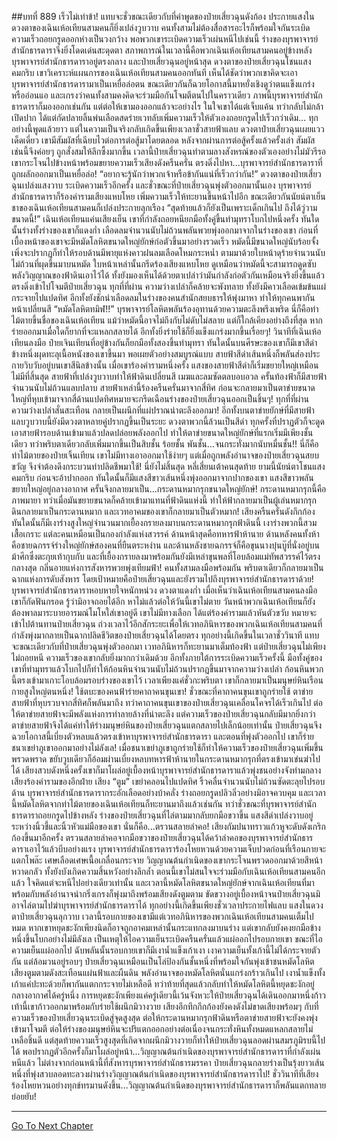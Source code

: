 ##บทที่ 889 เร็วไม่เท่าข้า!
แทบจะชั่วขณะเดียวกับที่คำพูดของป๋ายเสี่ยวฉุนดังก้อง ประกายแสงในดวงตาของเฉินเห้อเทียนสามคนก็ยิ่งเปล่งวูบวาบ คนทั้งสามไม่ต้องสื่อสารอะไรก็พร้อมใจกันระเบิดความเร็วถอยกรูดออกห่างเป็นวงกว้าง
พอพวกเขาระเบิดความเร็วเผ่นหนีไปเช่นนี้ ร่างของบุรพาจารย์สำนักธารดาราจึงยิ่งโดดเด่นสะดุดตา สภาพการณ์ในเวลานี้คือพวกเฉินเห้อเทียนสามคนอยู่ข้างหลัง บุรพาจารย์สำนักธารดาราอยู่ตรงกลาง และป๋ายเสี่ยวฉุนอยู่หน้าสุด
ดวงตาของป๋ายเสี่ยวฉุนโชนแสงคมกริบ เขาวิเคราะห์แผนการของเฉินเห้อเทียนสามคนออกทันที เห็นได้ชัดว่าพวกเขาคิดจะเอาบุรพาจารย์สำนักธารดารามาเป็นเหยื่อล่อตน ขณะเดียวกันก็ฉวยโอกาสนี้มาหยั่งเชิงดูว่าตนแข็งแกร่งหรืออ่อนแอ และเกรงว่าคนทั้งสามคงคิดจะร่วมมือกันโจมตีตนไปในคราวเดียว
ภาพนี้บุรพาจารย์สำนักธารดาราก็มองออกเช่นกัน แต่ต่อให้เขามองออกแล้วจะอย่างไร ในใจเขาได้แต่เจ็บแค้น ทว่ากลับไม่กล้าเปิดปาก ได้แต่กัดปลายลิ้นพ่นเลือดสดร่ายเวทลับเพิ่มความเร็วให้ตัวเองถอยกรูดไปเร็วกว่าเดิม...
ทุกอย่างนี้พูดแล้วยาว แต่ในความเป็นจริงกลับเกิดขึ้นเพียงเวลาชั่วสายฟ้าแลบ ดวงตาป๋ายเสี่ยวฉุนเผยแววเด็ดเดี่ยว เขามีสัมผัสที่เฉียบไวต่อการต่อสู้มาโดยตลอด หลังจากผ่านการต่อสู้ครั้งแล้วครั้งเล่า สัมผัสเช่นนี้จึงค่อยๆ ถูกสั่งสมให้ลึกซึ้งมากขึ้น เวลานี้ป๋ายเสี่ยวฉุนทำตามลางสังหรณ์ของตัวเองอย่างไม่มัวรีรอ เขากระโจนไปข้างหน้าพร้อมขยายความเร็วเสียงดังครืนครั่น ตรงดิ่งไปหา...บุรพาจารย์สำนักธารดาราที่ถูกผลักออกมาเป็นเหยื่อล่อ!
“อยากจะรู้นักว่าพวกเจ้าหรือข้ากันแน่ที่เร็วกว่ากัน!” ดวงตาของป๋ายเสี่ยวฉุนเปล่งแสงวาบ ระเบิดความเร็วอีกครั้ง
และชั่วขณะที่ป๋ายเสี่ยวฉุนพุ่งตัวออกมานั้นเอง บุรพาจารย์สำนักธารดาราก็ร้องคำรามเสียงแหบโหย เพิ่มความเร็วให้ทะยานขึ้นหน้าไปอีก ขณะเดียวกันนัยน์ตาเย็นชาของเฉินเห้อเทียนสามคนก็เปล่งประกายลุกเรือง
“สุดท้ายแล้วก็ยังเป็นเพราะเด็กเกินไป ถึงได้วู่วามขนาดนี้!” เฉินเห้อเทียนแค่นเสียงเย็น เขาที่กำลังถอยหนียกมือทั้งคู่ขึ้นทำมุทราโบกไปหนึ่งครั้ง ทันใดนั้นร่างทั้งร่างของเขาก็แดงก่ำ เลือดลมจำนวนนับไม่ถ้วนพลันพวยพุ่งออกมาจากในร่างของเขา ก่อนที่เบื้องหน้าของเขาจะมีหมัดโลหิตขนาดใหญ่ยักษ์ก่อตัวขึ้นมาอย่างรวดเร็ว
หมัดนี้มีขนาดใหญ่นับร้อยจั้ง เพิ่งจะปรากฏก็ทำให้รอบด้านมีพายุแห่งคาวฝนลมเลือดโหมกระหน่ำ ตามมาด้วยใบหน้าดุร้ายจำนวนนับไม่ถ้วนที่ผุดขึ้นมาบนหมัด ใบหน้าเหล่านั้นกรีดร้องเสียงแหบโหย ดูเหมือนว่าหมัดนี้จะสามารถดูดซับพลังวิญญาณของฟ้าดินเอาไว้ได้ ทั้งยังมองเห็นได้ด้วยตาเปล่าว่ามันกำลังก่อตัวกันเหมือนจริงยิ่งขึ้นแล้วตรงดิ่งเข้าไปโจมตีป๋ายเสี่ยวฉุน
ทุกที่ที่ผ่าน ความว่างเปล่าก็คล้ายจะพังทลาย ทั้งยังมีคาวเลือดเข้มข้นแผ่กระจายไปแปดทิศ อีกทั้งยังชักนำเลือดลมในร่างของคนสำนักสยบธารให้พุ่งมาหา ทำให้ทุกคนพากันหน้าเปลี่ยนสี
“หมัดโลหิตทมิฬ!!” บุรพาจารย์โลหิตพลันร้องอุทานด้วยความตะลึงพรึงเพริด นี่ก็คือท่าไม้ตายขึ้นชื่อของเฉินเห้อเทียน แม้ว่าหมัดนี้อาจไม่ถึงกับไม่ดับไม่สลาย แต่ก็ใกล้เคียงอย่างถึงที่สุด หากร่ายออกมาเมื่อใดก็ยากที่จะแหลกสลายได้ อีกทั้งยิ่งร่ายใช้ก็ยิ่งแข็งแกร่งมากขึ้นเรื่อยๆ!
วินาทีที่เฉินเห้อเทียนลงมือ ป๋ายเจินเทียนที่อยู่ข้างกันก็ยกมือทั้งสองขึ้นทำมุทรา ทันใดนั้นบนศีรษะของเขาก็มีเขาสีดำข้างหนึ่งผุดทะลุเนื้อหนังของเขาขึ้นมา พอเผยตัวอย่างสมบูรณ์แบบ สายฟ้าสีดำเส้นหนึ่งก็พลันส่องประกายวิบวับอยู่บนเขาสีนิลข้างนั้น เมื่อเขาร้องคำรามหนึ่งครั้ง แสงของสายฟ้าสีดำก็เริ่มขยายใหญ่เหมือนไม่มีที่สิ้นสุด
สายฟ้าที่เปล่งวูบวาบทำให้ฟ้าดินเปลี่ยนสี เมฆและลมซัดตลบอบอวล ครั้นท้องฟ้าก็มีสายฟ้าจำนวนนับไม่ถ้วนแลบปลาบ สายฟ้าเหล่านี้ร้องครืนครั่นมาจากสี่ทิศ ก่อนจะกลายมาเป็นตาข่ายขนาดใหญ่ที่หุบเข้ามาจากสี่ด้านแปดทิศหมายจะกรีดเฉือนร่างของป๋ายเสี่ยวฉุนออกเป็นชิ้นๆ!
ทุกที่ที่ผ่าน ความว่างเปล่าสั่นสะเทือน กลายเป็นผนึกที่แผ่ปราณน่าตะลึงออกมา!
อีกทั้งบนตาข่ายยักษ์ที่มีสายฟ้าแลบวูบวาบนี้ยังมีดวงตาหลายคู่ปรากฏขึ้นเป็นระยะ ดวงตาพวกนี้ล้วนเป็นสีดำ ทุกครั้งที่ปราฏตัวก็จะดูดเอาสายฟ้ารอบด้านเข้ามาแล้วปลดปล่อยพลังออกไป ทำให้ตาข่ายขนาดใหญ่ยักษ์ที่แรกเริ่มมีเพียงชั้นเดียว ทว่าพริบตาเดียวกลับเพิ่มมากขึ้นเป็นสิบชั้น ร้อยชั้น พันชั้น...จนกระทั่งมากนับหมื่นชั้น!!
นี่ก็คือท่าไม้ตายของป๋ายเจิ้นเทียน เขาไม่มีทางเอาออกมาใช้ง่ายๆ แต่เมื่อถูกพลังอำนาจของป๋ายเสี่ยวฉุนสยบขวัญ จึงจำต้องดึงกระบวนท่าปลิดชีพมาใช้!
นี่ยังไม่สิ้นสุด หลี่เสี่ยนเต้าคนสุดท้าย ยามนี้นัยน์ตาโชนแสงคมกริบ ก่อนจะอ้าปากออก ทันใดนั้นก็มีแสงสีขาวเส้นหนึ่งพุ่งออกมาจากปากของเขา แสงสีขาวพลันขยายใหญ่อยู่กลางอากาศ ครั้นจึงกลายมาเป็น...กระดานหมากรุกขนาดใหญ่ยักษ์!
กระดานหมากรุกนี้คือภาพมายา ทว่าเมื่อมันขยายขนาดก็คล้ายเข้ามาแทนที่ฟ้าดินแห่งนี้ ทำให้ฟ้ากลายมาเป็นผู้เล่นหมากรุก ดินกลายมาเป็นกระดานหมาก และเวทอาคมของเขาก็กลายมาเป็นตัวหมาก!
เสียงครืนครั่นดังกึกก้อง ทันใดนั้นก็มีเงาร่างสูงใหญ่จำนวนมากเยื้องกรายลงมาบนกระดานหมากรุกฟ้าดินนี้ เงาร่างพวกนี้สวมเสื้อเกราะ แต่ละคนเหมือนเป็นกองกำลังแห่งสวรรค์
ด้านหน้าสุดคือทหารฟ้าห้านาย ด้านหลังคนทั้งห้าคือชายฉกรรจ์ร่างใหญ่ยักษ์สองคนที่ยืนตระหง่าน และด้านหลังชายฉกรรจ์ก็คือขุนนางบุ๋นบู๊ที่นั่งอยู่บนม้าศึกซึ่งตะกุยเท้ากุบกับ และที่เยื้องกรายลงมาพร้อมกันยังมีเหล่าขุนพลที่โอบล้อมแม่ทัพสวรรค์ไว้ตรงกลางสุด กลิ่นอายแห่งการสังหารพวยพุ่งเทียมฟ้า!
คนทั้งสามลงมือพร้อมกัน พริบตาเดียวก็กลายมาเป็นฉากแห่งการดับสังหาร โดยเป้าหมายคือป๋ายเสี่ยวฉุนและยังรวมไปถึงบุรพาจารย์สำนักธารดาราด้วย!
บุรพาจารย์สำนักธารดาราหอบหายใจหนักหน่วง ดวงตาแดงก่ำ เมื่อเห็นว่าเฉินเห้อเทียนสามคนลงมือ เขาก็กัดฟันกรอด รู้ว่ามิอาจถอยได้อีก หาไม่แล้วต่อให้วันนี้เขาไม่ตาย วันหน้าพวกเฉินเห้อเทียนก็ยังต้องพาลมาระบายอารมณ์โมโหใส่เขาอยู่ดี
เขาไม่มีทางเลือก ได้แต่ร้องคำรามแล้วหันตัวขวับ หมายจะเข้าไปต้านทานป๋ายเสี่ยวฉุน ถ่วงเวลาไว้อีกสักระยะเพื่อให้เวทอภินิหารของพวกเฉินเห้อเทียนสามคนที่กำลังพุ่งมากลายเป็นฉากปลิดชีวิตของป๋ายเสี่ยวฉุนได้โดยตรง
ทุกอย่างนี้เกิดขึ้นในเวลาชั่ววินาที แทบจะขณะเดียวกับที่ป๋ายเสี่ยวฉุนพุ่งตัวออกมา เวทอภินิหารก็ทะยานมาเต็มท้องฟ้า แต่ป๋ายเสี่ยวฉุนไม่เพียงไม่ถอยหนี ความเร็วของเขากลับยิ่งมากกว่าเดิมด้วย
อีกทั้งภายใต้การระเบิดความเร็วครั้งนี้ มือทั้งคู่ของเขาที่ทำมุทราแล้วโบกไปก็ทำให้ก้อนหินจำนวนนับไม่ถ้วนปรากฏขึ้นมาจากความว่างเปล่า ก้อนหินพวกนี้ตรงเข้ามาเกาะโอบล้อมรอบร่างของเขาไว้ เวลาเพียงแค่ชั่วกะพริบตา เขาก็กลายมาเป็นมนุษย์หินเรือนกายสูงใหญ่ตนหนึ่ง!
ใช้ตบะของคนฟ้าร่ายคาถาคนขุนเขา!
ชั่วขณะที่คาถาคนขุนเขาถูกร่ายใช้ ตาข่ายสายฟ้าที่หุบรวบจากสี่ทิศก็พลันมาถึง ทว่าคาถาคนขุนเขาของป๋ายเสี่ยวฉุนเคลื่อนโคจรได้เร็วเกินไป ต่อให้ตาข่ายสายฟ้าจะมีพลังแห่งการทำลายล้างที่น่าตะลึง แต่ความเร็วของป๋ายเสี่ยวฉุนกลับมีมากยิ่งกว่า ตาข่ายสายฟ้าจึงได้แค่ทำให้ร่างมนุษย์หินของป๋ายเสี่ยวฉุนแตกสลายไปเล็กน้อยเท่านั้น ป๋ายเสี่ยวฉุนจึงฉวยโอกาสนี้เบี่ยงตัวหลบแล้วตรงเข้าหาบุรพาจารย์สำนักธารดารา
และตอนที่พุ่งตัวออกไป เขาก็ร่ายชนาเขย่าภูเขาออกมาอย่างไม่ลังเล!
เมื่อชนาเขย่าภูเขาถูกร่ายใช้ก็ทำให้ความเร็วของป๋ายเสี่ยวฉุนเพิ่มขึ้นพรวดพราด ขยับวูบเดียวก็อ้อมผ่านเบี่ยงหลบทหารฟ้าห้านายในกระดานหมากรุกที่ตรงเข้ามาเข่นฆ่าไปได้ เสียงสวบดังหนึ่งครั้งเขาก็มาโผล่อยู่เบื้องหน้าบุรพาจารย์สำนักธารดาราแล้วพุ่งชนอย่างจังท่ามกลางเสียงร้องคำรามของอีกฝ่าย
เสียง “ตูม” เขย่าคลอนไปแปดทิศ ริ้วคลื่นจำนวนนับไม่ถ้วนซัดตะลุยไปรอบด้าน บุรพาจารย์สำนักธารดารากระอักเลือดอย่างบ้าคลั่ง ร่างถอยกรูดปลิวลิ่วอย่างมิอาจควบคุม และเวลานี้หมัดโลหิตจากท่าไม้ตายของเฉินเห้อเทียนก็ทะยานมาถึงแล้วเช่นกัน
ทว่าชั่วขณะที่บุรพาจารย์สำนักธารดาราถอยกรูดไปข้างหลัง ร่างของป๋ายเสี่ยวฉุนที่ไล่ตามมากลับยกมือขวาขึ้น แสงสีดำเปล่งวาบอยู่ระหว่างนิ้วชี้และนิ้วหัวแม่มือของเขา นั่นก็คือ...ตรวนสลายลำคอ!
เสียงกัมปนาทราวแก้วหูจะดับดังเกริกก้องขึ้นมาอีกครั้ง ตรวนสลายลำคอจากมือขวาของป๋ายเสี่ยวฉุนได้คว้าลำคอของบุรพาจารย์สำนักธารดาราเอาไว้แล้วบีบอย่างแรง บุรพาจารย์สำนักธารดาราร้องโหยหวนด้วยความเจ็บปวดก่อนที่เรือนกายจะแตกโพล๊ะ เศษเลือดเศษเนื้อเกลื่อนกระจาย วิญญาณต้นกำเนิดของเขากระโจนพรวดออกมาด้วยสีหน้าหวาดกลัว ทั้งยังบังเกิดความสิ้นหวังอย่างลึกล้ำ ตอนนี้เขาไม่สนใจจะร่วมมือกับเฉินเห้อเทียนสามคนอีกแล้ว ใจคิดแต่จะหนีไปอย่างเดียวเท่านั้น
และเวลานี้หมัดโลหิตขนาดใหญ่ยักษ์จากเฉินเห้อเทียนที่มาพร้อมกับพลังอำนาจน่ากริ่งเกรงก็พุ่งมาถึงพร้อมเสียงดังตูมตาม ขัดขวางอยู่เบื้องหน้าจนป๋ายเสี่ยวฉุนมิอาจไล่ตามไปฆ่าบุรพาจารย์สำนักธารดาราได้
ทุกอย่างนี้เกิดขึ้นเพียงชั่วเวลาประกายไฟแลบ แสงในดวงตาป๋ายเสี่ยวฉุนลุกวาบ เวลานี้รอบกายของเขามีแต่เวทอภินิหารของพวกเฉินเห้อเทียนสามคนเต็มไปหมด หากเขาหยุดชะงักเพียงนิดก็อาจถูกอาคมเหล่านั้นกระแทกลงมาบนร่าง แต่เขากลับยังคงยกมือข้างหนึ่งขึ้นโบกอย่างไม่มีลังเล เป็นเหตุให้ไอความเย็นระเบิดครืนครั่นแล้วแผ่ออกไปรอบกายเขา
ขณะที่ไอความเย็นแผ่ออกไป ฉับพลันนั้นรอบกายเขาก็มีเงาน้ำแข็งเก้าเงา เงาความเย็นทั้งเก้านี้ไม่ได้กระจายตัวกัน แต่ล้อมวนอยู่รอบๆ ป๋ายเสี่ยวฉุนเหมือนเป็นโล่ป้องกันชั้นหนึ่งที่พร้อมใจกันพุ่งเข้าชนหมัดโลหิต
เสียงตูมตามดังสะเทือนแผ่นฟ้าและผืนดิน พลังอำนาจของหมัดโลหิตนั่นแกร่งกร้าวเกินไป เงาน้ำแข็งทั้งเก้าแค่ปะทะด้วยก็พากันแตกกระจายไม่เหลือดี ทว่าท้ายที่สุดแล้วกลับทำให้หมัดโลหิตนี้หยุดชะงักอยู่กลางอากาศได้ครู่หนึ่ง
การหยุดชะงักเพียงแค่ครู่เดียวนี้เว้นจังหวะให้ป๋ายเสี่ยวฉุนได้เดินออกมาหนึ่งก้าว เท้านี้เขาก้าวออกมาพร้อมกับร่ายใช้ผนึกมิวางวาย เสียงอึกทึกกึกก้องยังคงดังไม่ขาดเสียงพร้อมๆ กับที่ความเร็วของป๋ายเสี่ยวฉุนระเบิดสู่จุดสูงสุด ต่อให้กระดานหมากรุกฟ้าดินหรือตาข่ายสายฟ้าจะยังคงพุ่งเข้ามาโจมตี ต่อให้ร่างของมนุษย์หินจะปริแตกออกอย่างต่อเนื่องจนกระทั่งหินทั้งหมดแหลกสลายไม่เหลือชิ้นดี แต่สุดท้ายความเร็วสูงสุดที่เกิดจากผนึกมิวางวายก็ทำให้ป๋ายเสี่ยวฉุนลอดผ่านสมรภูมิรบนี้ไปได้ พอปรากฏตัวอีกครั้งก็มาโผล่อยู่หน้า...วิญญาณต้นกำเนิดของบุรพาจารย์สำนักธารดาราที่กำลังเผ่นหนีแล้ว
ไม่ต่างจากก่อนหน้านี้ที่สังหารบุรพาจารย์สำนักธารมรรคา ป๋ายเสี่ยวฉุนกลายร่างเป็นรุ้งยาวเส้นหนึ่งที่พุ่งสวบลอดทะลวงผ่านร่างวิญญาณต้นกำเนิดของบุรพาจารย์สำนักธารดาราไป!
ชั่ววินาทีที่เสียงร้องโหยหวนอย่างทุกข์ทรมานดังขึ้น...วิญญาณต้นกำเนิดของบุรพาจารย์สำนักธารดาราก็พลันแตกทลายย่อยยับ!

------


[Go To Next Chapter]( ./36.md)